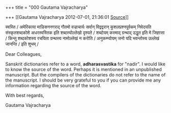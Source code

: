 +++
title = "000 Gautama Vajracharya"

+++
[[Gautama Vajracharya	2012-07-01, 21:36:01 [Source](https://groups.google.com/g/bvparishat/c/ZbsXkB_GSSE)]]



स्वस्ति / अमेरिकाया माडिसननगराद् गौतमो वज्राचार्यः सर्वान् विद्वद्वरान् कुशलप्रश्नपूर्वकम् निवेदयति संस्कृतशब्दकोशे अधरस्वस्तिक इति शब्दस्योल्लेखो दृश्यते / शब्दोयम् कस्माद् ग्रन्थाद् उद्धृत इति मे जिज्ञासा / किन्तु शब्दकोशस्य रचयिता ग्रन्थस्य नामोल्लेखं न करोति / अनुकम्प्योयम् जनो यदि भवन्तोस्य उल्लेखं जानन्ति / इति शुभम् /  
  
Dear Colleagues,  
  
Sanskrit dictionaries refer to a word, **adharasvastika** for "nadir". I would like to know the source of the word. Perhaps it is mentioned in an unpublished manuscript. But the compilers of the dictionaries do not refer to the name of the manuscript. I should be very grateful to you if you can provide me any information regarding the source of the word.  
  
With best regards,  
  
Gautama Vajracharya  

